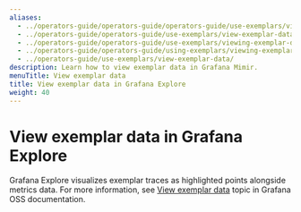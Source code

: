 ```yaml
---
aliases:
  - ../operators-guide/operators-guide/operators-guide/use-exemplars/view-exemplar-data/
  - ../operators-guide/operators-guide/use-exemplars/view-exemplar-data/
  - ../operators-guide/operators-guide/use-exemplars/viewing-exemplar-data/
  - ../operators-guide/operators-guide/using-exemplars/viewing-exemplar-data/
  - ../operators-guide/use-exemplars/view-exemplar-data/
description: Learn how to view exemplar data in Grafana Mimir.
menuTitle: View exemplar data
title: View exemplar data in Grafana Explore
weight: 40
---
```


# View exemplar data in Grafana Explore

Grafana Explore visualizes exemplar traces as highlighted points alongside metrics data.
For more information, see [View exemplar data](/docs/grafana/latest/basics/exemplars/view-exemplars/#view-exemplar-data) topic in Grafana OSS documentation.
